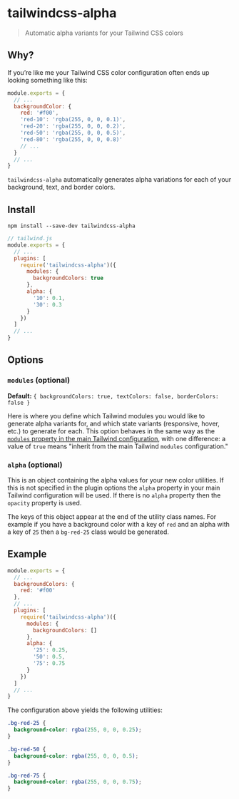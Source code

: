 # tailwindcss-alpha

> Automatic alpha variants for your Tailwind CSS colors

## Why?

If you’re like me your Tailwind CSS color configuration often ends up looking something like this:

```js
module.exports = {
  // ...
  backgroundColor: {
    red: '#f00',
    'red-10': 'rgba(255, 0, 0, 0.1)',
    'red-20': 'rgba(255, 0, 0, 0.2)',
    'red-50': 'rgba(255, 0, 0, 0.5)',
    'red-80': 'rgba(255, 0, 0, 0.8)'
    // ...
  }
  // ...
}
```

`tailwindcss-alpha` automatically generates alpha variations for each of your background, text, and border colors.

## Install

```
npm install --save-dev tailwindcss-alpha
```

```js
// tailwind.js
module.exports = {
  // ...
  plugins: [
    require('tailwindcss-alpha')({
      modules: {
        backgroundColors: true
      },
      alpha: {
        '10': 0.1,
        '30': 0.3
      }
    })
  ]
  // ...
}
```

## Options

### `modules` (optional)

**Default:** `{ backgroundColors: true, textColors: false, borderColors: false }`

Here is where you define which Tailwind modules you would like to generate alpha variants for, and which state variants (responsive, hover, etc.) to generate for each. This option behaves in the same way as the [`modules` property in the main Tailwind configuration](https://tailwindcss.com/docs/configuration#modules), with one difference: a value of `true` means "inherit from the main Tailwind `modules` configuration."

### `alpha` (optional)

This is an object containing the alpha values for your new color utilities. If this is not specified in the plugin options the `alpha` property in your main Tailwind configuration will be used. If there is no `alpha` property then the `opacity` property is used.

The keys of this object appear at the end of the utility class names. For example if you have a background color with a key of `red` and an alpha with a key of `25` then a `bg-red-25` class would be generated.

## Example

```js
module.exports = {
  // ...
  backgroundColors: {
    red: '#f00'
  },
  // ...
  plugins: [
    require('tailwindcss-alpha')({
      modules: {
        backgroundColors: []
      },
      alpha: {
        '25': 0.25,
        '50': 0.5,
        '75': 0.75
      }
    })
  ]
  // ...
}
```

The configuration above yields the following utilities:

```css
.bg-red-25 {
  background-color: rgba(255, 0, 0, 0.25);
}

.bg-red-50 {
  background-color: rgba(255, 0, 0, 0.5);
}

.bg-red-75 {
  background-color: rgba(255, 0, 0, 0.75);
}
```
